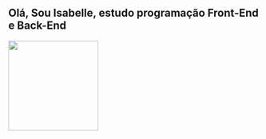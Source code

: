 ## Olá, Sou Isabelle, estudo programação Front-End e Back-End

<div>
  <img height="180cm" src="https://github-readme-stats.vercel.app/api?username=agstbelle)" />
</div>


